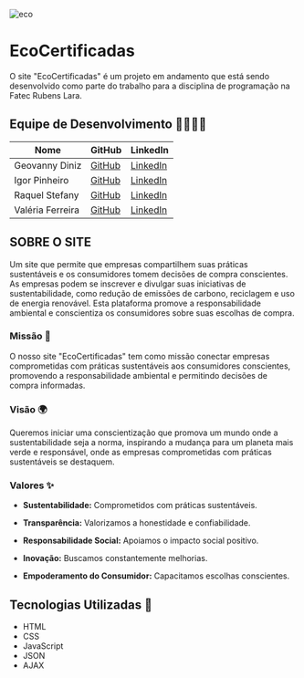 ![eco](https://github.com/valeria-ferreira/EcoCertificadas/assets/89273671/81933a78-f532-4e32-9208-cfb308f73b7e)

# EcoCertificadas

O site "EcoCertificadas" é um projeto em andamento que está sendo desenvolvido como parte do trabalho para a disciplina de programação na Fatec Rubens Lara.

## Equipe de Desenvolvimento 👨‍💻👩‍💻

| Nome               | GitHub                                    | LinkedIn                                           |
|--------------------|------------------------------------------|---------------------------------------------------|
| Geovanny Diniz     | [GitHub](https://github.com/geovannydinizm) | [LinkedIn](https://www.linkedin.com/in/geovannydinizmachado/) |
| Igor Pinheiro      | [GitHub](https://github.com/IgorPinheiiro) | [LinkedIn](https://www.linkedin.com/in/igorpinheiroo/) |
| Raquel Stefany     | [GitHub](https://github.com/RaquelStefany) | [LinkedIn](https://www.linkedin.com/in/raquelstefany/) |
| Valéria Ferreira   | [GitHub](https://github.com/valeria-ferreira) | [LinkedIn](https://www.linkedin.com/in/valeria-nascimento-ferreira) |


## SOBRE O SITE

Um site que permite que empresas compartilhem suas práticas sustentáveis e os consumidores tomem decisões de compra conscientes. As empresas podem se inscrever e divulgar suas iniciativas de sustentabilidade, como redução de emissões de carbono, reciclagem e uso de energia renovável. Esta plataforma promove a responsabilidade ambiental e conscientiza os consumidores sobre suas escolhas de compra.

### Missão 🌱
O nosso site "EcoCertificadas" tem como missão conectar empresas comprometidas com práticas sustentáveis aos consumidores conscientes, promovendo a responsabilidade ambiental e permitindo decisões de compra informadas.

### Visão 🌍
Queremos iniciar uma conscientização que promova um mundo onde a sustentabilidade seja a norma, inspirando a mudança para um planeta mais verde e responsável, onde as empresas comprometidas com práticas sustentáveis se destaquem.

### Valores ✨
- **Sustentabilidade:**  Comprometidos com práticas sustentáveis.

- **Transparência:**  Valorizamos a honestidade e confiabilidade.

- **Responsabilidade Social:** Apoiamos o impacto social positivo.

- **Inovação:**  Buscamos constantemente melhorias.

- **Empoderamento do Consumidor:**  Capacitamos escolhas conscientes.

## Tecnologias Utilizadas 🚀

- HTML
- CSS
- JavaScript 
- JSON
- AJAX
